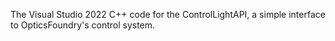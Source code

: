 The Visual Studio 2022 C++ code for the ControlLightAPI, a simple interface to OpticsFoundry's control system.
